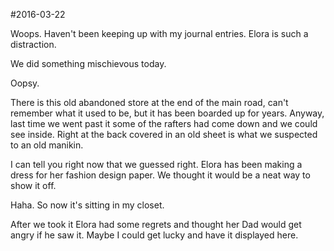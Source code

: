 #2016-03-22

Woops. Haven't been keeping up with my journal entries. Elora is such a distraction.

We did something mischievous today.

Oopsy.

There is this old abandoned store at the end of the main road, can't remember what it used to be, but it has been boarded up for years. Anyway, last time we went past it some of the rafters had come down and we could see inside. Right at the back covered in an old sheet is what we suspected to an old manikin.

I can tell you right now that we guessed right. Elora has been making a dress for her fashion design paper. We thought it would be a neat way to show it off. 

Haha. So now it's sitting in my closet.

After we took it Elora had some regrets and thought her Dad would get angry if he saw it. Maybe I could get lucky and have it displayed here.